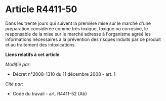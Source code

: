 # Article R4411-50

Dans les trente jours qui suivent la première mise sur le marché d'une préparation considérée comme très toxique, toxique ou
corrosive, le responsable de la mise sur le marché adresse à l'organisme agréé les informations nécessaires à la prévention
des risques induits par ce produit et au traitement des intoxications.

**Liens relatifs à cet article**

_Modifié par_:

  - Décret n°2008-1310 du 11 décembre 2008 - art. 1

_Cité par_:

  - Code du travail - art. R4411-52 (Ab)
